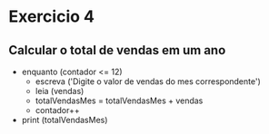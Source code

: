 # Exercicio 4 
## Calcular o total de vendas em um ano


- enquanto (contador <= 12)
    - escreva ('Digite o valor de vendas do mes correspondente')
    - leia (vendas)
    - totalVendasMes = totalVendasMes + vendas
    - contador++
- print (totalVendasMes)